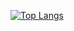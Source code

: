 [![Top Langs](https://github-readme-stats.vercel.app/api/top-langs/?username=Rekt-Order
)](https://github.com/anuraghazra/github-readme-stats)
